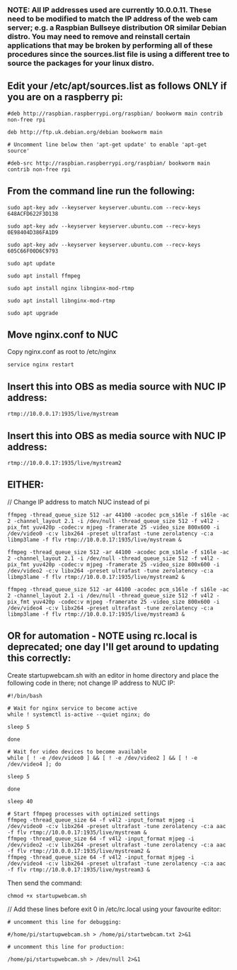 ###  NOTE: All IP addresses used are currently 10.0.0.11.  These need to be modified to match the IP address of the web cam server; e.g. a Raspbian Bullseye distribution OR similar Debian distro.  You may need to remove and reinstall certain applications that may be broken by performing all of these procedures since the sources.list file is using a different tree to source the packages for your linux distro. 

## Edit your /etc/apt/sources.list as follows ONLY if you are on a raspberry pi:

```
#deb http://raspbian.raspberrypi.org/raspbian/ bookworm main contrib non-free rpi

deb http://ftp.uk.debian.org/debian bookworm main

# Uncomment line below then 'apt-get update' to enable 'apt-get source'

#deb-src http://raspbian.raspberrypi.org/raspbian/ bookworm main contrib non-free rpi
```

## From the command line run the following:

```
sudo apt-key adv --keyserver keyserver.ubuntu.com --recv-keys 648ACFD622F3D138

sudo apt-key adv --keyserver keyserver.ubuntu.com --recv-keys 0E98404D386FA1D9

sudo apt-key adv --keyserver keyserver.ubuntu.com --recv-keys 605C66F00D6C9793

sudo apt update

sudo apt install ffmpeg

sudo apt install nginx libnginx-mod-rtmp

sudo apt install libnginx-mod-rtmp

sudo apt upgrade
```

## Move nginx.conf to NUC
Copy nginx.conf as root to /etc/nginx

```service nginx restart```

## Insert this into OBS as media source with NUC IP address:
```rtmp://10.0.0.17:1935/live/mystream```

## Insert this into OBS as media source with NUC IP address:
```rtmp://10.0.0.17:1935/live/mystream2```


## EITHER:
// Change IP address to match NUC instead of pi
```
ffmpeg -thread_queue_size 512 -ar 44100 -acodec pcm_s16le -f s16le -ac 2 -channel_layout 2.1 -i /dev/null -thread_queue_size 512 -f v4l2 -pix_fmt yuv420p -codec:v mjpeg -framerate 25 -video_size 800x600 -i /dev/video0 -c:v libx264 -preset ultrafast -tune zerolatency -c:a libmp3lame -f flv rtmp://10.0.0.17:1935/live/mystream &
```
```
ffmpeg -thread_queue_size 512 -ar 44100 -acodec pcm_s16le -f s16le -ac 2 -channel_layout 2.1 -i /dev/null -thread_queue_size 512 -f v4l2 -pix_fmt yuv420p -codec:v mjpeg -framerate 25 -video_size 800x600 -i /dev/video2 -c:v libx264 -preset ultrafast -tune zerolatency -c:a libmp3lame -f flv rtmp://10.0.0.17:1935/live/mystream2 &
```
```
ffmpeg -thread_queue_size 512 -ar 44100 -acodec pcm_s16le -f s16le -ac 2 -channel_layout 2.1 -i /dev/null -thread_queue_size 512 -f v4l2 -pix_fmt yuv420p -codec:v mjpeg -framerate 25 -video_size 800x600 -i /dev/video4 -c:v libx264 -preset ultrafast -tune zerolatency -c:a libmp3lame -f flv rtmp://10.0.0.17:1935/live/mystream3 &
```
## OR for automation - NOTE using rc.local is deprecated; one day I'll get around to updating this correctly:
Create startupwebcam.sh with an editor in home directory and place the following code in there; not change IP address to NUC IP:
```
#!/bin/bash

# Wait for nginx service to become active
while ! systemctl is-active --quiet nginx; do

sleep 5

done

# Wait for video devices to become available
while [ ! -e /dev/video0 ] && [ ! -e /dev/video2 ] && [ ! -e /dev/video4 ]; do

sleep 5

done

sleep 40

# Start ffmpeg processes with optimized settings
ffmpeg -thread_queue_size 64 -f v4l2 -input_format mjpeg -i /dev/video0 -c:v libx264 -preset ultrafast -tune zerolatency -c:a aac -f flv rtmp://10.0.0.17:1935/live/mystream &
ffmpeg -thread_queue_size 64 -f v4l2 -input_format mjpeg -i /dev/video2 -c:v libx264 -preset ultrafast -tune zerolatency -c:a aac -f flv rtmp://10.0.0.17:1935/live/mystream2 &
ffmpeg -thread_queue_size 64 -f v4l2 -input_format mjpeg -i /dev/video4 -c:v libx264 -preset ultrafast -tune zerolatency -c:a aac -f flv rtmp://10.0.0.17:1935/live/mystream3 &
```
Then send the command:

```chmod +x startupwebcam.sh```

// Add these lines before exit 0 in /etc/rc.local using your favourite editor:
```
# uncomment this line for debugging:

#/home/pi/startupwebcam.sh > /home/pi/startwebcam.txt 2>&1

# uncomment this line for production:

/home/pi/startupwebcam.sh > /dev/null 2>&1
```
